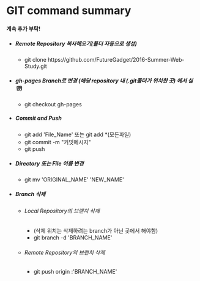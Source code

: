 <h1>GIT command summary</h1> 
<h4>계속 추가 부탁!</h4>
<ul>
<li>
	<h5>Remote Repository 복사해오기(폴더 자동으로 생성)</h5>
	<ul>
		<li>git clone https://github.com/FutureGadget/2016-Summer-Web-Study.git</li>
	</ul>
</li>
<li>
	<h5>gh-pages Branch로 변경 (해당 repository 내 (.git폴더가 위치한 곳) 에서 실행)</h5>
	<ul>
		<li>git checkout gh-pages</li>
	</ul>
</li>
<li>
	<h5>Commit and Push</h5>
	<ul>
		<li>git add 'File_Name' 또는 git add *(모든파일)</li>
		<li>git commit -m "커밋메시지"</li>
		<li>git push</li>
	</ul>
</li>
<li>
	<h5>Directory 또는 File 이름 변경</h5>
 	<ul>
 		<li>git mv 'ORIGINAL_NAME' 'NEW_NAME'</li>
 	</ul>
</li>
<li>
	<h5>Branch 삭제</h5>
	<ul>
		<li>
			<h6>Local Repository의 브랜치 삭제</h6>
			<ul>
				<li>(삭제 위치는 삭제하려는 branch가 아닌 곳에서 해야함)</li>
				<li>git branch -d 'BRANCH_NAME'</li>
			</ul>
		</li>
		<li>
			<h6>Remote Repository의 브랜치 삭제</h6>
			<ul>
				<li>git push origin :'BRANCH_NAME'</li>
			</ul>
		</li>
	</ul>
</li>
</ul>
<br>